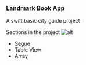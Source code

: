 ### Landmark Book App

A swift basic city guide project

Sections in the project
![alt](https://link)




- Segue
- Table View
- Array








